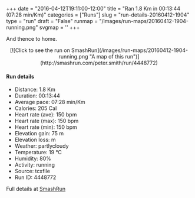 +++
date = "2016-04-12T19:11:00-12:00"
title = "Ran 1.8 Km in 00:13:44 (07:28 min/Km)"
categories = ["Runs"]
slug = "run-details-20160412-1904"
type = "run"
draft = "False"
runmap = "/images/run-maps/20160412-1904-running.png"
svgmap = '<polyline points="61 0, 61 0, 60 1, 60 2, 59 3, 58 6, 58 7, 57 7, 57 9, 57 9, 57 11, 57 11, 56 12, 55 13, 55 14, 54 15, 54 17, 54 18, 53 19, 53 20, 53 22, 52 22, 52 23, 52 24, 51 25, 51 27, 50 28, 51 28, 53 29, 53 30, 53 29, 53 30, 54 31, 58 33, 58 35, 58 36, 57 37, 56 37, 56 38, 56 39, 56 40, 56 41, 55 41, 54 42, 54 43, 54 43, 55 44, 54 47, 53 48, 52 49, 51 50, 51 51, 50 53, 50 54, 49 55, 48 56, 48 57, 46 60, 45 61, 44 62, 43 64, 42 64, 41 65, 40 66, 40 67, 40 68, 40 69, 39 70, 38 72, 38 73, 38 74, 39 76, 39 76, 39 77, 39 78, 39 80, 40 81, 40 82, 40 83, 40 84, 40 85, 40 86, 41 87, 41 89, 41 91, 41 93, 41 94, 42 95, 42 96, 42 97, 42 98, 43 99, 44 99, 45 100, 46 100, 46 100">'
+++

And thence to home. 

<!--more-->

<center>
[![Click to see the run on SmashRun](/images/run-maps/20160412-1904-running.png "A map of this run")](http://smashrun.com/peter.smith/run/4448772)
</center>

#### Run details

* Distance: 1.8 Km
* Duration: 00:13:44
* Average pace: 07:28 min/Km
* Calories: 205 Cal
* Heart rate (ave): 150 bpm
* Heart rate (max): 150 bpm
* Heart rate (min): 150 bpm
* Elevation gain: 75 m
* Elevation loss:  m
* Weather: partlycloudy
* Temperature: 19 &deg;C
* Humidity: 80%
* Activity: running
* Source: tcxfile
* Run ID: 4448772

Full details at [SmashRun](http://smashrun.com/peter.smith/run/4448772)